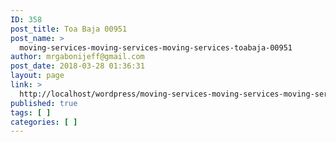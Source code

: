```yaml
---
ID: 358
post_title: Toa Baja 00951
post_name: >
  moving-services-moving-services-moving-services-toabaja-00951
author: mrgabonijeff@gmail.com
post_date: 2018-03-28 01:36:31
layout: page
link: >
  http://localhost/wordpress/moving-services-moving-services-moving-services-toabaja-00951/
published: true
tags: [ ]
categories: [ ]
---
```

